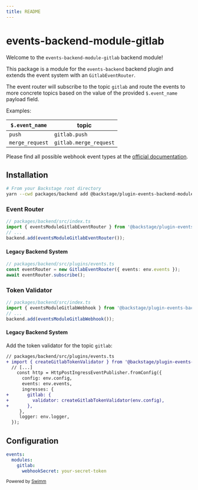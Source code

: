 ```yaml
---
title: README
---
```

# events-backend-module-gitlab

Welcome to the `events-backend-module-gitlab` backend module!

This package is a module for the `events-backend` backend plugin and extends the event system with an `GitlabEventRouter`.

The event router will subscribe to the topic `gitlab` and route the events to more concrete topics based on the value of the provided `$.event_name` payload field.

Examples:

| `$.event_name`  | topic                  |
| --------------- | ---------------------- |
| `push`          | `gitlab.push`          |
| `merge_request` | `gitlab.merge_request` |

Please find all possible webhook event types at the [official documentation](https://docs.gitlab.com/ee/user/project/integrations/webhook_events.html).

## Installation

```bash
# From your Backstage root directory
yarn --cwd packages/backend add @backstage/plugin-events-backend-module-gitlab
```

### Event Router

```ts
// packages/backend/src/index.ts
import { eventsModuleGitlabEventRouter } from '@backstage/plugin-events-backend-module-gitlab/alpha';
// ...
backend.add(eventsModuleGitlabEventRouter());
```

#### Legacy Backend System

```ts
// packages/backend/src/plugins/events.ts
const eventRouter = new GitlabEventRouter({ events: env.events });
await eventRouter.subscribe();
```

### Token Validator

```ts
// packages/backend/src/index.ts
import { eventsModuleGitlabWebhook } from '@backstage/plugin-events-backend-module-gitlab/alpha';
// ...
backend.add(eventsModuleGitlabWebhook());
```

#### Legacy Backend System

Add the token validator for the topic `gitlab`:

```diff
// packages/backend/src/plugins/events.ts
+ import { createGitlabTokenValidator } from '@backstage/plugin-events-backend-module-gitlab';
  // [...]
    const http = HttpPostIngressEventPublisher.fromConfig({
      config: env.config,
      events: env.events,
      ingresses: {
+       gitlab: {
+         validator: createGitlabTokenValidator(env.config),
+       },
     },
     logger: env.logger,
  });
```

## Configuration

```yaml
events:
  modules:
    gitlab:
      webhookSecret: your-secret-token
```

<SwmMeta version="3.0.0"><sup>Powered by [Swimm](https://app.swimm.io/)</sup></SwmMeta>
